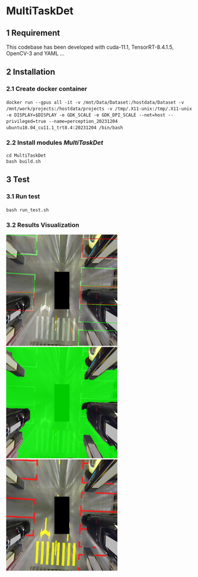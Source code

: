 # MultiTaskDet

## 1 Requirement
This codebase has been developed with cuda-11.1, TensorRT-8.4.1.5, OpenCV-3 and YAML ...

## 2 Installation
### 2.1 Create docker container
`docker run --gpus all -it -v /mnt/Data/Dataset:/hostdata/Dataset -v /mnt/work/projects:/hostdata/projects -v /tmp/.X11-unix:/tmp/.X11-unix -e DISPLAY=$DISPLAY -e GDK_SCALE -e GDK_DPI_SCALE --net=host --privileged=true --name=perception_20231204 ubuntu18.04_cu11.1_trt8.4:20231204 /bin/bash`

### 2.2 Install modules *MultiTaskDet*
```
cd MultiTaskDet
bash build.sh
``` 

## 3 Test
### 3.1 Run test
`
bash run_test.sh
`
### 3.2 Results Visualization
<div align=left><img src="./test/out_det.jpg" width=300 height=300>
<div align=left><img src="./test/out_da.jpg" width=300 height=300>
<div align=left><img src="./test/out_ll.jpg" width=300 height=300>


